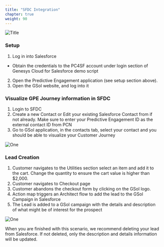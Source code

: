 ```yaml
---
title: "SFDC Integration"
chapter: true
weight: 90
---
```


![Title](/images/Login.PNG)

### Setup
1. Log in into Salesforce
- Obtain the credentials to the PC4SF account under login section of Genesys Cloud for Salesforce demo script
2. Open the Predictive Engagement application (see setup section above).
3. Open the GSol website, and log into it

### Visualize GPE Journey information in SFDC
1. Login to SFDC 
2. Create a new Contact or Edit your existing Salesforce Contact from if not already. Make sure to enter your Predictive Engagement ID as the external contact ID from PCN
3. Go to GSol application, in the contacts tab, select your contact and you should be able to visualize your Customer Journey

![One](/images/Login.PNG)

### Lead Creation
1. Customer navigates to the Utilities section select an item and add it to the cart. Change the quantity to ensure the cart value is higher than $2,000.
2. Customer navigates to Checkout page
3. Customer abandons the checkout form by clicking on the GSol logo.
4. Action map triggers an Architect flow to add the lead to the GSol Campaign in Salesforce
5. The Lead is added to a GSol campaign with the details and description of what might be of interest for the prospect

![One](/images/Login.PNG)

When you are finished with this scenario, we recommend deleting your lead from Salesforce. If not deleted, only the description and details information will be updated.
